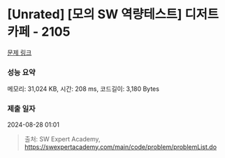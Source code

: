 # [Unrated] [모의 SW 역량테스트] 디저트 카페 - 2105 

[문제 링크](https://swexpertacademy.com/main/code/problem/problemDetail.do?contestProbId=AV5VwAr6APYDFAWu) 

### 성능 요약

메모리: 31,024 KB, 시간: 208 ms, 코드길이: 3,180 Bytes

### 제출 일자

2024-08-28 01:01



> 출처: SW Expert Academy, https://swexpertacademy.com/main/code/problem/problemList.do
